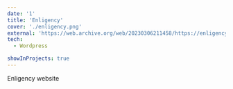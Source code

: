 ```yaml
---
date: '1'
title: 'Enligency'
cover: './enligency.png'
external: 'https://web.archive.org/web/20230306211458/https://enligency.eu/'
tech:
  - Wordpress

showInProjects: true
---
```


Enligency website
